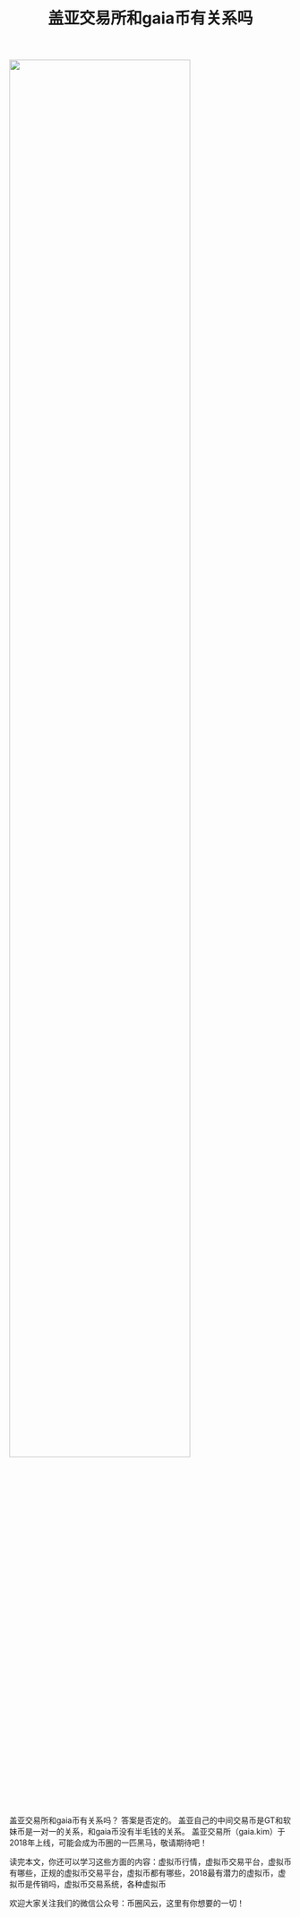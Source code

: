 ﻿---
layout: post
title: "盖亚交易所和gaia币有关系吗"
description: "盖亚交易所和gaia币有关系吗虚拟币行情，虚拟币交易平台，虚拟币有哪些，正规的虚拟币交易平台，虚拟币都有哪些，2018最有潜力的虚拟币，虚拟币是传销吗，虚拟币交易系统，各种虚拟币"
tags: [虚拟币,区块链,tkc,买币网]
categories: [币圈风云,TKC]
---
<img src="https://www.gaia.kim/static/img/ic_main_quick.03e09bf.png" width="80%"/>

盖亚交易所和gaia币有关系吗？
答案是否定的。
盖亚自己的中间交易币是GT和软妹币是一对一的关系，和gaia币没有半毛钱的关系。
盖亚交易所（gaia.kim）于2018年上线，可能会成为币圈的一匹黑马，敬请期待吧！

读完本文，你还可以学习这些方面的内容：虚拟币行情，虚拟币交易平台，虚拟币有哪些，正规的虚拟币交易平台，虚拟币都有哪些，2018最有潜力的虚拟币，虚拟币是传销吗，虚拟币交易系统，各种虚拟币


欢迎大家关注我们的微信公众号：币圈风云，这里有你想要的一切！